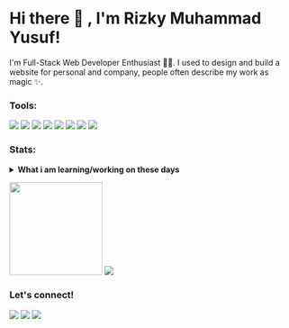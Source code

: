 # Hi there 👋 , I'm Rizky Muhammad Yusuf!
I'm Full-Stack Web Developer Enthusiast 👨‍💻. I used to design and build a website for personal and company, people often describe my work as magic ✨.

### Tools:
<p>
    <img src="https://img.shields.io/badge/Visual_Studio_Code-0078D4?style=for-the-badge&logo=visual%20studio%20code&logoColor=white" />
    <img src="https://img.shields.io/badge/JavaScript-F7DF1E?style=for-the-badge&logo=javascript&logoColor=black" />
    <img src="https://img.shields.io/badge/MongoDB-4EA94B?style=for-the-badge&logo=mongodb&logoColor=white"/>
    <img src="https://img.shields.io/badge/Express.js-404D59?style=for-the-badge"/>
    <img src="https://img.shields.io/badge/React-20232A?style=for-the-badge&logo=react&logoColor=61DAFB" />
    <img src="https://img.shields.io/badge/Node.js-43853D?style=for-the-badge&logo=node.js&logoColor=white" />
    <img src="https://img.shields.io/badge/Tailwind_CSS-38B2AC?style=for-the-badge&logo=tailwind-css&logoColor=white"/>
    <img src="https://img.shields.io/badge/TensorFlow.JS-FF6F00?style=for-the-badge&logo=tensorflow&logoColor=white"/>
</p>

### Stats:
<details>
 <summary><strong>What i am learning/working on these days</strong></summary>
    - 🔭 I’m undergraduate 3rd years as Informatics Engineering Student at International Women University </br>
    - 🌱 I’m currently learning MongoDB, ExpressJS, ReactJS, NodeJS, TensorFlow.JS </br>
    - 👯 I’m looking to collaborate on Web Apps Project. </br>
    - 🤔 I’m looking for help with master of programming. hehe </br>
    - 💬 Ask me about anything.</br>
    - 📫 How to reach me: <a href="mailto:rizkymyusuf123@gmail.com">Email me!</a>  </br>
    - 😄 Pronouns: He/Him </br>
    - ⚡ Fun fact: ... </br>
</details>
<p>
    <img src="https://github-readme-stats.vercel.app/api?username=Froxayn123&hide=contribs,prs&show_icons=true&hide_border=true&title_color=000" height=165/>
    <img src="https://github-readme-stats.vercel.app/api/top-langs/?username=Froxayn123&layout=compact" />
</p>

### Let's connect!
<p>
    <a href="https://rizky-personal-web.vercel.app" target="blank"><img src="https://img.shields.io/badge/website-000000?style=for-the-badge&logo=About.me&logoColor=white" /></a>
    <a href="https://www.linkedin.com/in/rizky-muhammad-yusuf-436b591b2/" target="blank"><img src="https://img.shields.io/badge/LinkedIn-0077B5?style=for-the-badge&logo=linkedin&logoColor=white" /></a>
    <a href="https://www.instagram.com/708iki_/" target="blank"><img src="https://img.shields.io/badge/Instagram-E4405F?style=for-the-badge&logo=instagram&logoColor=white" /></a>
</p>

<!--
**bagusfe/bagusfe** is a ✨ _special_ ✨ repository because its `README.md` (this file) appears on your GitHub profile.

Here are some ideas to get you started:

- 🔭 I’m currently working on ...
- 🌱 I’m currently learning ...
- 👯 I’m looking to collaborate on ...
- 🤔 I’m looking for help with ...
- 💬 Ask me about ...
- 📫 How to reach me: ...
- 😄 Pronouns: ...
- ⚡ Fun fact: ...
-->
